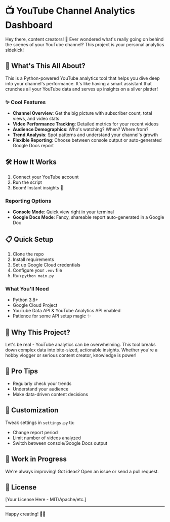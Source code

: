 # 📺 YouTube Channel Analytics Dashboard

Hey there, content creators! 👋 Ever wondered what's really going on behind the scenes of your YouTube channel? This project is your personal analytics sidekick!

## 🚀 What's This All About?

This is a Python-powered YouTube analytics tool that helps you dive deep into your channel's performance. It's like having a smart assistant that crunches all your YouTube data and serves up insights on a silver platter!

### ✨ Cool Features

- **Channel Overview**: Get the big picture with subscriber count, total views, and video stats
- **Video Performance Tracking**: Detailed metrics for your recent videos
- **Audience Demographics**: Who's watching? When? Where from?
- **Trend Analysis**: Spot patterns and understand your channel's growth
- **Flexible Reporting**: Choose between console output or auto-generated Google Docs report

## 🛠 How It Works

1. Connect your YouTube account
2. Run the script
3. Boom! Instant insights 🎉

### Reporting Options

- **Console Mode**: Quick view right in your terminal
- **Google Docs Mode**: Fancy, shareable report auto-generated in a Google Doc

## 📋 Quick Setup

1. Clone the repo
2. Install requirements
3. Set up Google Cloud credentials
4. Configure your `.env` file
5. Run `python main.py`

### What You'll Need

- Python 3.8+
- Google Cloud Project
- YouTube Data API & YouTube Analytics API enabled
- Patience for some API setup magic ✨

## 🤔 Why This Project?

Let's be real - YouTube analytics can be overwhelming. This tool breaks down complex data into bite-sized, actionable insights. Whether you're a hobby vlogger or serious content creator, knowledge is power!

## 🌟 Pro Tips

- Regularly check your trends
- Understand your audience
- Make data-driven content decisions

## 🔧 Customization

Tweak settings in `settings.py` to:
- Change report period
- Limit number of videos analyzed
- Switch between console/Google Docs output

## 🚧 Work in Progress

We're always improving! Got ideas? Open an issue or send a pull request.

## 📄 License

[Your License Here - MIT/Apache/etc.]

---

Happy creating! 🎥🚀
